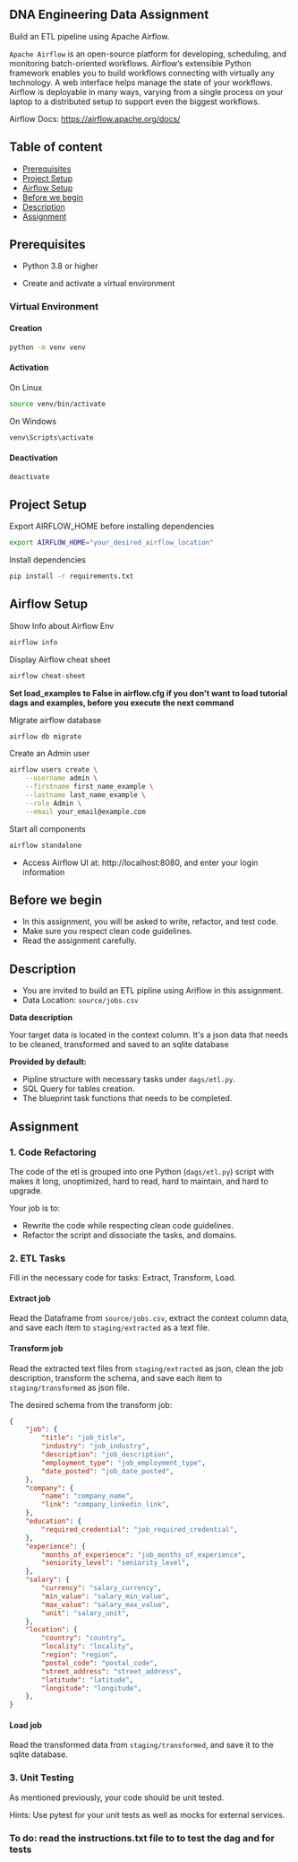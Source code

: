 ## DNA Engineering Data Assignment

Build an ETL pipeline using Apache Airflow.

`Apache Airflow` is an open-source platform for developing, scheduling, and monitoring batch-oriented workflows.
Airflow’s extensible Python framework enables you to build workflows connecting with virtually any technology. A web interface helps manage the state of your workflows. Airflow is deployable in many ways, varying from a single process on your laptop to a distributed setup to support even the biggest workflows.

Airflow Docs: https://airflow.apache.org/docs/

## Table of content

- [Prerequisites](#prerequisites)
- [Project Setup](#project-setup)
- [Airflow Setup](#airflow-setup)
- [Before we begin](#before-we-begin)
- [Description](#description)
- [Assignment](#assignment)


## Prerequisites
- Python 3.8 or higher

- Create and activate a virtual environment

### Virtual Environment

#### Creation

```bash
python -m venv venv
```

#### Activation

On Linux

```bash
source venv/bin/activate
```

On Windows
```bash
venv\Scripts\activate
```

#### Deactivation

```bash
deactivate
```

## Project Setup

Export AIRFLOW_HOME before installing dependencies

```bash
export AIRFLOW_HOME="your_desired_airflow_location"
```

Install dependencies

```bash
pip install -r requirements.txt
```

## Airflow Setup

Show Info about Airflow Env
```bash
airflow info
```

Display Airflow cheat sheet
```bash
airflow cheat-sheet
```

**Set load_examples to False in airflow.cfg if you don't want to load tutorial dags and examples, before you execute the next command**


Migrate airflow database

```bash
airflow db migrate
```

Create an Admin user

```bash
airflow users create \
    --username admin \
    --firstname first_name_example \
    --lastname last_name_example \
    --role Admin \
    --email your_email@example.com
```

Start all components

```bash
airflow standalone
```

- Access Airflow UI at: http://localhost:8080, and enter your login information


## Before we begin
- In this assignment, you will be asked to write, refactor, and test code.
- Make sure you respect clean code guidelines.
- Read the assignment carefully.


## Description
- You are invited to build an ETL pipline using Ariflow in this assignment.
- Data Location: `source/jobs.csv`

**Data description**

Your target data is located in the context column.
It's a json data that needs to be cleaned, transformed and saved to an sqlite database


**Provided by default:**
- Pipline structure with necessary tasks under `dags/etl.py`.
- SQL Query for tables creation.
- The blueprint task functions that needs to be completed.

## Assignment

### 1. Code Refactoring

The code of the etl is grouped into one Python (`dags/etl.py`) script with makes it long, unoptimized, hard to read, hard to maintain, and hard to upgrade.

Your job is to:

- Rewrite the code while respecting clean code guidelines.
- Refactor the script and dissociate the tasks, and domains.

### 2. ETL Tasks
Fill in the necessary code for tasks: Extract, Transform, Load.


#### Extract job

Read the Dataframe from `source/jobs.csv`, extract the context column data, and save each item to `staging/extracted` as a text file.

#### Transform job

Read the extracted text files from `staging/extracted` as json, clean the job description, transform the schema, and save each item to `staging/transformed` as json file.

The desired schema from the transform job:

```json
{
    "job": {
        "title": "job_title",
        "industry": "job_industry",
        "description": "job_description",
        "employment_type": "job_employment_type",
        "date_posted": "job_date_posted",
    },
    "company": {
        "name": "company_name",
        "link": "company_linkedin_link",
    },
    "education": {
        "required_credential": "job_required_credential",
    },
    "experience": {
        "months_of_experience": "job_months_of_experience",
        "seniority_level": "seniority_level",
    },
    "salary": {
        "currency": "salary_currency",
        "min_value": "salary_min_value",
        "max_value": "salary_max_value",
        "unit": "salary_unit",
    },
    "location": {
        "country": "country",
        "locality": "locality",
        "region": "region",
        "postal_code": "postal_code",
        "street_address": "street_address",
        "latitude": "latitude",
        "longitude": "longitude",
    },
}
```

#### Load job

Read the transformed data from `staging/transformed`, and save it to the sqlite database.


### 3. Unit Testing

As mentioned previously, your code should be unit tested.

Hints: Use pytest for your unit tests as well as mocks for external services.

### To do: read the instructions.txt file to to test the dag and for tests
